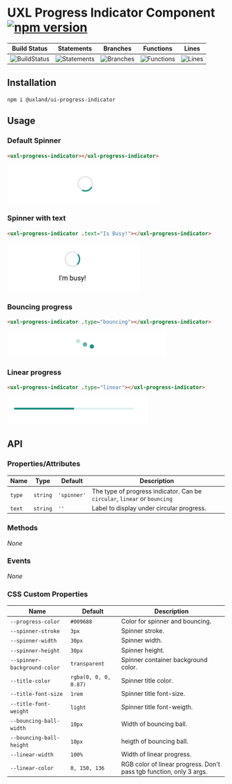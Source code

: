 # UXL Progress Indicator Component [![npm version](https://badge.fury.io/js/%40uxland%2Fui-progress-indicator.svg)](https://badge.fury.io/js/%40uxland%2Fui-progress-indicator)

| Build Status                                    | Statements                                    | Branches                                  | Functions                                   | Lines                               |
| ----------------------------------------------- | --------------------------------------------- | ----------------------------------------- | ------------------------------------------- | ----------------------------------- |
| ![BuildStatus](#buildstatus# 'Building Status') | ![Statements](#statements# 'Make me better!') | ![Branches](#branches# 'Make me better!') | ![Functions](#functions# 'Make me better!') | ![Lines](#lines# 'Make me better!') |

## Installation

`npm i @uxland/ui-progress-indicator`

## Usage

### Default Spinner

```html
<uxl-progress-indicator></uxl-progress-indicator>
```

![](images/spinner.png)

### Spinner with text

```html
<uxl-progress-indicator .text="Is Busy!"></uxl-progress-indicator>
```

![](images/text.png)

### Bouncing progress

```html
<uxl-progress-indicator .type="bouncing"></uxl-progress-indicator>
```

![](images/bouncing.png)

### Linear progress

```html
<uxl-progress-indicator .type="linear"></uxl-progress-indicator>
```

![](images/linear.png)

## API

### Properties/Attributes

| Name   | Type     | Default     | Description                                                               |
| ------ | -------- | ----------- | ------------------------------------------------------------------------- |
| `type` | `string` | `'spinner'` | The type of progress indicator. Can be `circular`, `linear` or `bouncing` |
| `text` | `string` | `''`        | Label to display under circular progress.                                 |

### Methods

_None_

### Events

_None_

### CSS Custom Properties

| Name                         | Default               | Description                                                         |
| ---------------------------- | --------------------- | ------------------------------------------------------------------- |
| `--progress-color`           | `#009688`             | Color for spinner and bouncing.                                     |
| `--spinner-stroke`           | `3px`                 | Spinner stroke.                                                     |
| `--spinner-width`            | `30px`                | Spinner width.                                                      |
| `--spinner-height`           | `30px`                | Spinner height.                                                     |
| `--spinner-background-color` | `transparent`         | Spinner container background color.                                 |
| `--title-color`              | `rgba(0, 0, 0, 0.87)` | Spinner title color.                                                |
| `--title-font-size`          | `1rem`                | Spinner title font-size.                                            |
| `--title-font-weight`        | `light`               | Spinner title font-weigth.                                          |
| `--bouncing-ball-width`      | `10px`                | Width of bouncing ball.                                             |
| `--bouncing-ball-height`     | `10px`                | heigth of bouncing ball.                                            |
| `--linear-width`             | `100%`                | Width of linear progress.                                           |
| `--linear-color`             | `0, 150, 136`         | RGB color of linear progress. Don't pass tgb function, only 3 args. |
